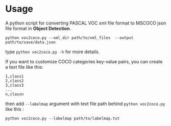 Usage
=============

A python script for converting PASCAL VOC xml file format to MSCOCO json file format in **Object Detection**.

`python voc2coco.py --xml_dir path/to/xml_files  --output path/to/save/data.json `



type `python voc2coco.py -h` for more details.

If you want to customize COCO categories key-value pairs, you can create a text file like this:

```
1,class1
2,class2
3,class3
...
n,classn
```

then add `--labelmap` argument with text file path behind  `python voc2coco.py` like this :

`python voc2coco.py --labelmap path/to/labelmap.txt`



